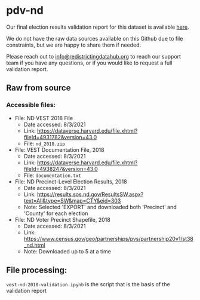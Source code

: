 # pdv-nd

Our final election results validation report for this dataset is available [here](https://redistrictingdatahub.org/dataset/vest-2018-north-dakota-precinct-and-election-results/).

We do not have the raw data sources available on this Github due to file constraints, but we are happy to share them if needed. 

Please reach out to info@redistrictingdatahub.org to reach our support team if you have any questions, or if you would like to request a full validation report. 

## Raw from source

### Accessible files:

- File: ND VEST 2018 File
   - Date accessed: 8/3/2021
   - Link: https://dataverse.harvard.edu/file.xhtml?fileId=4931782&version=43.0
   - File: `nd_2018.zip`
- File: VEST Documentation File, 2018
   - Date accessed: 8/3/2021
   - Link: https://dataverse.harvard.edu/file.xhtml?fileId=4938247&version=43.0
   - File: `documentation.txt`
- File: ND Precinct-Level Election Results, 2018
  - Date accessed: 8/3/2021
  - Link: https://results.sos.nd.gov/ResultsSW.aspx?text=All&type=SW&map=CTY&eid=303
  - Note: Selected 'EXPORT' and downloaded both 'Precinct' and 'County' for each election
- File: ND Voter Precinct Shapefile, 2018
  - Date accessed: 8/3/2021
  - Link: https://www.census.gov/geo/partnerships/pvs/partnership20v1/st38_nd.html
  - Note: Downloaded up to 5 at a time

## File processing:

`vest-nd-2018-validation.ipynb` is the script that is the basis of the validation report